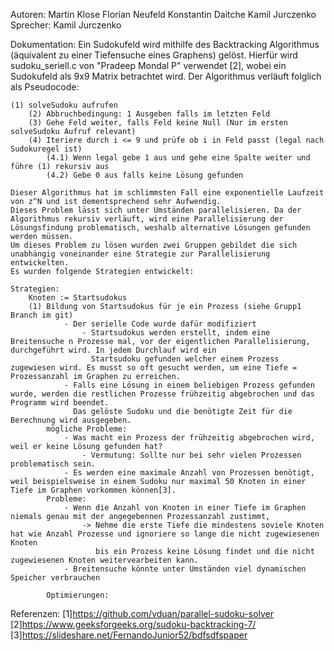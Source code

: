 Autoren:
	Martin Klose
	Florian Neufeld
	Konstantin Daitche
	Kamil Jurczenko
Sprecher:
    Kamil Jurczenko 


Dokumentation:
	Ein Sudokufeld wird mithilfe des Backtracking Algorithmus (äquivalent zu einer Tiefensuche eines Graphens) gelöst. Hierfür wird sudoku_seriell.c von "Pradeep Mondal P" verwendet [2], wobei ein Sudokufeld als 9x9 Matrix betrachtet wird.
	Der Algorithmus verläuft folglich als Pseudocode:
	
	(1) solveSudoku aufrufen
		(2) Abbruchbedingung: 1 Ausgeben falls im letzten Feld 
		(3) Gehe Feld weiter, falls Feld keine Null (Nur im ersten solveSudoku Aufruf relevant)
		(4) Iteriere durch i <= 9 und prüfe ob i in Feld passt (legal nach Sudokuregel ist)
			(4.1) Wenn legal gebe 1 aus und gehe eine Spalte weiter und führe (1) rekursiv aus
			(4.2) Gebe 0 aus falls keine Lösung gefunden
	
	Dieser Algorithmus hat im schlimmsten Fall eine exponentielle Laufzeit von z^N und ist dementsprechend sehr Aufwendig.
	Dieses Problem lässt sich unter Umständen parallelisieren. Da der Algorithmus rekursiv verläuft, wird eine Parallelisierung der Lösungsfindung problematisch, weshalb alternative Lösungen gefunden werden müssen.
	Um dieses Problem zu lösen wurden zwei Gruppen gebildet die sich unabhängig voneinander eine Strategie zur Parallelisierung entwickelten.
	Es wurden folgende Strategien entwickelt:
	
	Strategien:
		Knoten := Startsudokus
		(1) Bildung von Startsudokus für je ein Prozess (siehe Grupp1 Branch im git)
				- Der serielle Code wurde dafür modifiziert
					- Startsudokus werden erstellt, indem eine Breitensuche n Prozesse mal, vor der eigentlichen Parallelisierung, durchgeführt wird. In jedem Durchlauf wird ein
					  Startsudoku gefunden welcher einem Prozess zugewiesen wird. Es musst so oft gesucht werden, um eine Tiefe = Prozessanzahl im Graphen zu erreichen.
				- Falls eine Lösung in einem beliebigen Prozess gefunden wurde, werden die restlichen Prozesse frühzeitig abgebrochen und das Programm wird beendet.
				  Das gelöste Sudoku und die benötigte Zeit für die Berechnung wird ausgegeben.
			mögliche Probleme:
				- Was macht ein Prozess der frühzeitig abgebrochen wird, weil er keine Lösung gefunden hat?
					- Vermutung: Sollte nur bei sehr vielen Prozessen problematisch sein.
				- Es werden eine maximale Anzahl von Prozessen benötigt, weil beispielsweise in einem Sudoku nur maximal 50 Knoten in einer Tiefe im Graphen vorkommen können[3].
			Probleme:
				- Wenn die Anzahl von Knoten in einer Tiefe im Graphen niemals genau mit der angegebennen Prozessanzahl zustimmt,
					-> Nehme die erste Tiefe die mindestens soviele Knoten hat wie Anzahl Prozesse und ignoriere so lange die nicht zugewiesenen Knoten
					   bis ein Prozess keine Lösung findet und die nicht zugewiesenen Knoten weitervearbeiten kann.
				- Breitensuche könnte unter Umständen viel dynamischen Speicher verbrauchen
			
			Optimierungen:
			
		
		


Referenzen:
[1]https://github.com/vduan/parallel-sudoku-solver
[2]https://www.geeksforgeeks.org/sudoku-backtracking-7/
[3]https://slideshare.net/FernandoJunior52/bdfsdfspaper

